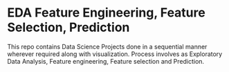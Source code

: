 # EDA Feature Engineering, Feature Selection, Prediction
This repo contains Data Science Projects done in a sequential manner wherever required along with visualization. Process involves as Exploratory Data Analysis, Feature engineering, Feature selection and Prediction.
